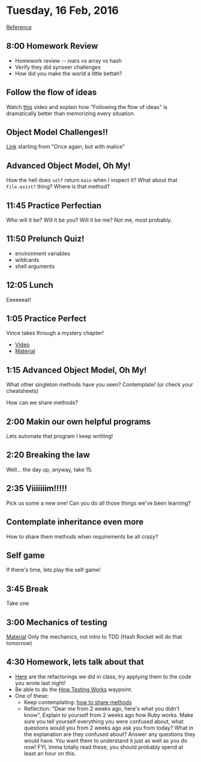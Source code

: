 Tuesday, 16 Feb, 2016
=====================

[Reference](https://github.com/CodePlatoon/curriculum#week-3)


8:00 Homework Review
--------------------

* Homework review -- ivars vs array vs hash
* Verify they did synseer challenges
* How did you make the world a little bettah?

Follow the flow of ideas
------------------------

Watch [this](https://www.youtube.com/watch?v=IkEZEpFU4m4&index=4&list=PLEo7ej2RhHszJy_77UXC8GJpb8LtW-dJT)
video and explain how "Following the flow of ideas" is dramatically better than memorizing every situation.


Object Model Challenges!!
-------------------------

[Link](https://gist.github.com/JoshCheek/ad9f70a6d855be9ed50d)
starting from "Once again, but with malice"


Advanced Object Model, Oh My!
-----------------------------

How the hell does `self` return `main` when I inspect it?
What about that `File.exist?` thing? Where is that method?


11:45 Practice Perfectian
-------------------------

Who will it be? Will it be you? Will it be me? Not me, most probably.


11:50 Prelunch Quiz!
--------------------

* environment variables
* wildcards
* shell arguments


12:05 Lunch
-----------

Eeeeeeat!


1:05 Practice Perfect
---------------------

Vince takes through a mystery chapter!

* [Video](https://vimeo.com/155570261)
* [Material](https://github.com/CodePlatoon/practice-perfect/blob/master/18-try-supermodeling.rb)


1:15 Advanced Object Model, Oh My!
----------------------------------

What other singleton methods have you seen?
Contemplate! (or check your cheatsheets)

How can we share methods?


2:00 Makin our own helpful programs
-----------------------------------

Lets automate that program I keep writitng!


2:20 Breaking the law
---------------------

Well... the day up, anyway, take 15.


2:35 Viiiiiiim!!!!!
-------------------

Pick us some a new one!
Can you do all those things we've been learning?


Contemplate inheritance even more
---------------------------------

How to share them methods when requirements be all crazy?


Self game
---------

If there's time, lets play the self game!

3:45 Break
----------

Take one


3:00 Mechanics of testing
-------------------------

[Material](https://github.com/JoshCheek/how-to-test)
Only the mechanics, not intro to TDD (Hash Rocket will do that tomorrow)


4:30 Homework, lets talk about that
-----------------------------------

* [Here](https://github.com/MatthewSwan/mythical-creatures/commits/josh-refactoring)
  are the refactorings we did in class, try applying them to the code you wrote last night!
* Be able to do the [How Testing Works](https://github.com/turingschool/waypoints/blob/master/waypoints/how_testing_works.md)
  waypoint.
* One of these:
  * Keep contemplating: [how to share methods](https://gist.github.com/JoshCheek/ae599de8287c58f86b20)
  * Reflection: "Dear me from 2 weeks ago, here's what you didn't know",
    Explain to yourself from 2 weeks ago how Ruby works. Make sure you tell
    yourself everything you were confused about, what questions would you from
    2 weeks ago ask you from today? What in the explanation are they confused about?
    Answer any questions they would have. You want them to understand it just as well
    as you do now! FYI, Imma totally read these, you should probably spend at least an hour on this.
